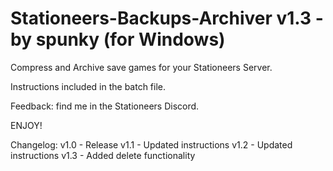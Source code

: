 # Stationeers-Backups-Archiver v1.3 - by spunky (for Windows)

Compress and Archive save games for your Stationeers Server.

Instructions included in the batch file.

Feedback: find me in the Stationeers Discord.

ENJOY!

Changelog:
v1.0 - Release
v1.1 - Updated instructions
v1.2 - Updated instructions
v1.3 - Added delete functionality